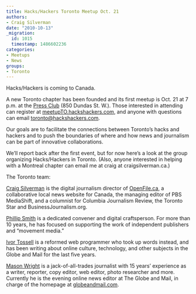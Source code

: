 ```yaml
---
title: Hacks/Hackers Toronto Meetup Oct. 21
authors:
- Craig Silverman
date: "2010-10-13"
_migration:
  id: 1015
  timestamp: 1486602236
categories:
- Meetups
- News
groups:
- Toronto
---
```


Hacks/Hackers is coming to Canada.

A new Toronto chapter has been founded and its first meetup is Oct. 21 at 7 p.m. at the [Press Club][1] (850 Dundas St. W.). Those interested in attending can register at [meetupTO.hackshackers.com][2], and anyone with questions can email <toronto@hackshackers.com>.

Our goals are to facilitate the connections between Toronto’s hacks and hackers and to push the boundaries of where and how news and journalism can be part of innovative collaborations.

We’ll report back after the first event, but for now here’s a look at the group organizing Hacks/Hackers in Toronto. (Also, anyone interested in helping with a Montreal chapter can email me at craig at craigsilverman.ca.)

The Toronto team:

[Craig Silverman][3] is the digital journalism director of [OpenFile.ca][4], a collaborative local news website for Canada, the managing editor of PBS MediaShift, and a columnist for Columbia Journalism Review, the Toronto Star and BusinessJournalism.org.

[Phillip Smith][5] is a dedicated convener and digital craftsperson. For more than 10 years, he has focused on supporting the work of independent publishers and &#8220;movement media.&#8221;

[Ivor Tossell][6] is a reformed web programmer who took up words instead, and has been writing about online culture, technology, and other subjects in the Globe and Mail for the last five years.

[Mason Wright][7] is a jack-of-all-trades journalist with 15 years&#8217; experience as a writer, reporter, copy editor, web editor, photo researcher and more. Currently he is the evening online news editor at The Globe and Mail, in charge of the homepage at [globeandmail.com][8].

 [1]: http://www.thepressclub.ca/
 [2]: http://meetupTO.hackshackers.com
 [3]: http://www.craigsilverman.ca/
 [4]: http://www.openfile.ca/
 [5]: http://www.communitybandwidth.ca/
 [6]: http://www.whiteelephant.ca/
 [7]: http://twitter.com/#%21/thismason
 [8]: http://globeandmail.com